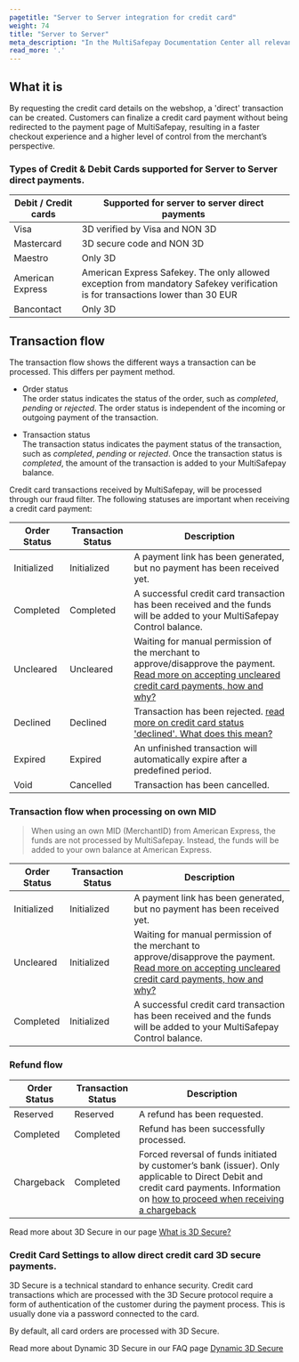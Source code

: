 ```yaml
---
pagetitle: "Server to Server integration for credit card"
weight: 74
title: "Server to Server"
meta_description: "In the MultiSafepay Documentation Center all relevant information regarding our Plugins and API. As well as Support pages for Payment Methods, Tools and General Questions. You can also find the contact details of our Support Team and Integration Team."
read_more: '.'
---
```

## What it is
By requesting the credit card details on the webshop, a 'direct' transaction can be created. Customers can finalize a credit card payment without being redirected to the payment page of MultiSafepay, resulting in a faster checkout experience and a higher level of control from the merchant’s perspective.

### Types of Credit & Debit Cards supported for Server to Server direct payments.

| Debit / Credit cards | Supported for server to server direct payments |
|---|---|
|Visa | 3D verified by Visa and NON 3D |
|Mastercard | 3D secure code and NON 3D |
|Maestro | Only 3D |
|American Express | American Express Safekey. The only allowed exception from mandatory Safekey verification is for transactions lower than 30 EUR |
|Bancontact | Only 3D |

## Transaction flow
The transaction flow shows the different ways a transaction can be processed. This differs per payment method.

* Order status      
The order status indicates the status of the order, such as _completed_, _pending_ or _rejected_. The order status is independent of the incoming or outgoing payment of the transaction.

* Transaction status       
The transaction status indicates the payment status of the transaction, such as _completed_, _pending_ or _rejected_. Once the transaction status is _completed_, the amount of the transaction is added to your MultiSafepay balance.

Credit card transactions received by MultiSafepay, will be processed through our fraud filter. The following statuses are important when receiving a credit card payment:

| Order Status                      | Transaction Status      | Description |
|--------------------------------|-----------|-----------------------------------------------------------------------------------------|
| Initialized | Initialized | A payment link has been generated, but no payment has been received yet.  | 
| Completed   | Completed   | A successful credit card  transaction has been received and the funds will be added to your MultiSafepay Control balance.   | 
| Uncleared   | Uncleared   |  Waiting for manual permission of the merchant to approve/disapprove the payment. [Read more on accepting uncleared credit card payments, how and why?](/faq/risk-and-fraud/how-to-accept-an-uncleared-transaction/)  | 
| Declined    | Declined    | Transaction has been rejected. [read more on credit card status 'declined'. What does this mean?](/payment-methods/creditcards/creditcard-status-declined-what-does-this-mean-/) | 
| Expired     | Expired     | An unfinished transaction will automatically expire after a predefined period.  | 
| Void        | Cancelled    | Transaction has been cancelled.   | 


### Transaction flow when processing on own MID 
> When using an own MID (MerchantID) from American Express, the funds are not processed by MultiSafepay. Instead, the funds will be added to your own balance at American Express.


| Order Status                      | Transaction Status      | Description |
|--------------------------------|-----------|-----------------------------------------------------------------------------------------|
| Initialized | Initialized | A payment link has been generated, but no payment has been received yet.  | 
| Uncleared   | Initialized | Waiting for manual permission of the merchant to approve/disapprove the payment. [Read more on accepting uncleared credit card payments, how and why?](/faq/risk-and-fraud/how-to-accept-an-uncleared-transaction/)  | 
| Completed   | Initialized | A successful credit card  transaction has been received and the funds will be added to your MultiSafepay Control balance.   | 


### Refund flow

| Order Status                      | Transaction Status      | Description |
|--------------------------------|-----------|-----------------------------------------------------------------------------------------|
| Reserved       | Reserved    | A refund has been requested. | 
| Completed      | Completed   | Refund has been successfully processed.  | 
| Chargeback     | Completed   | Forced reversal of funds initiated by customer’s bank (issuer). Only applicable to Direct Debit and credit card payments. Information on [how to proceed when receiving a chargeback](/payment-methods/creditcards/what-is-a-chargeback/)         |      

Read more about 3D Secure in our page [What is 3D Secure?](/payment-methods/creditcards/what-is-3d-secure)

###  Credit Card Settings to allow direct credit card 3D secure payments.
3D Secure is a technical standard to enhance security. Credit card transactions which are processed with the 3D Secure protocol require a form of authentication of the customer during the payment process. This is usually done via a password connected to the card.

By default, all card orders are processed with 3D Secure.    

Read more about Dynamic 3D Secure in our FAQ page [Dynamic 3D Secure](/tools/server2server/3d-dynamics/)


